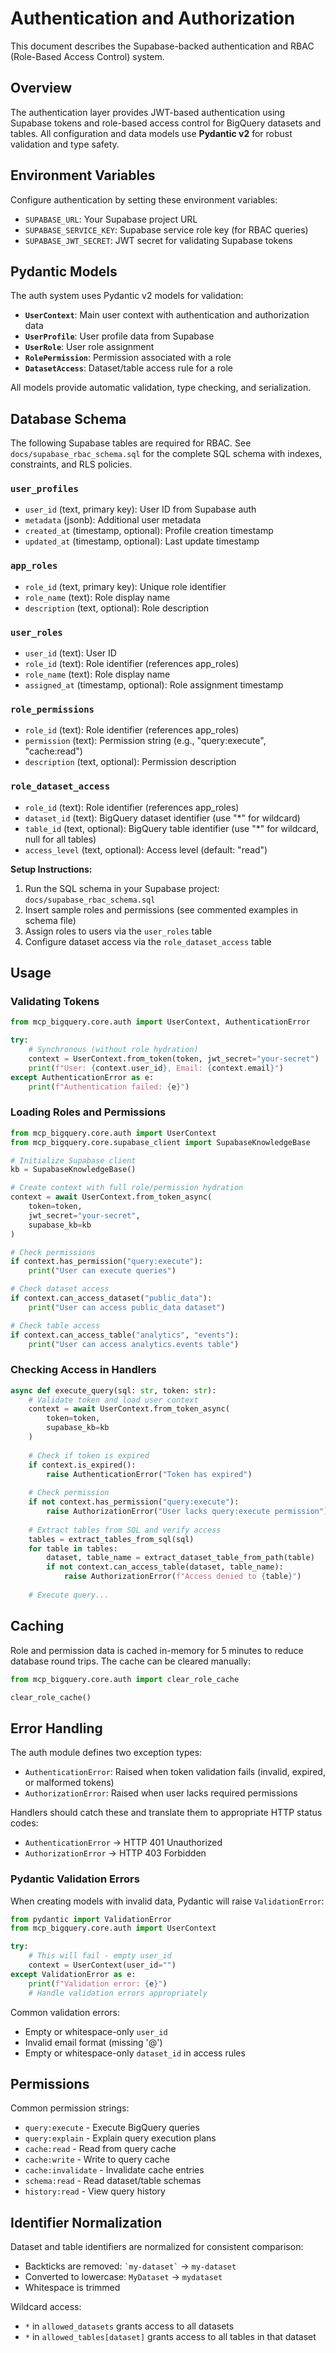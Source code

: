# Authentication and Authorization

This document describes the Supabase-backed authentication and RBAC (Role-Based Access Control) system.

## Overview

The authentication layer provides JWT-based authentication using Supabase tokens and role-based access control for BigQuery datasets and tables. All configuration and data models use **Pydantic v2** for robust validation and type safety.

## Environment Variables

Configure authentication by setting these environment variables:

- `SUPABASE_URL`: Your Supabase project URL
- `SUPABASE_SERVICE_KEY`: Supabase service role key (for RBAC queries)
- `SUPABASE_JWT_SECRET`: JWT secret for validating Supabase tokens

## Pydantic Models

The auth system uses Pydantic v2 models for validation:

- **`UserContext`**: Main user context with authentication and authorization data
- **`UserProfile`**: User profile data from Supabase
- **`UserRole`**: User role assignment
- **`RolePermission`**: Permission associated with a role
- **`DatasetAccess`**: Dataset/table access rule for a role

All models provide automatic validation, type checking, and serialization.

## Database Schema

The following Supabase tables are required for RBAC. See `docs/supabase_rbac_schema.sql` for the complete SQL schema with indexes, constraints, and RLS policies.

### `user_profiles`
- `user_id` (text, primary key): User ID from Supabase auth
- `metadata` (jsonb): Additional user metadata
- `created_at` (timestamp, optional): Profile creation timestamp
- `updated_at` (timestamp, optional): Last update timestamp

### `app_roles`
- `role_id` (text, primary key): Unique role identifier
- `role_name` (text): Role display name
- `description` (text, optional): Role description

### `user_roles`
- `user_id` (text): User ID
- `role_id` (text): Role identifier (references app_roles)
- `role_name` (text): Role display name
- `assigned_at` (timestamp, optional): Role assignment timestamp

### `role_permissions`
- `role_id` (text): Role identifier (references app_roles)
- `permission` (text): Permission string (e.g., "query:execute", "cache:read")
- `description` (text, optional): Permission description

### `role_dataset_access`
- `role_id` (text): Role identifier (references app_roles)
- `dataset_id` (text): BigQuery dataset identifier (use "*" for wildcard)
- `table_id` (text, optional): BigQuery table identifier (use "*" for wildcard, null for all tables)
- `access_level` (text, optional): Access level (default: "read")

**Setup Instructions:**
1. Run the SQL schema in your Supabase project: `docs/supabase_rbac_schema.sql`
2. Insert sample roles and permissions (see commented examples in schema file)
3. Assign roles to users via the `user_roles` table
4. Configure dataset access via the `role_dataset_access` table

## Usage

### Validating Tokens

```python
from mcp_bigquery.core.auth import UserContext, AuthenticationError

try:
    # Synchronous (without role hydration)
    context = UserContext.from_token(token, jwt_secret="your-secret")
    print(f"User: {context.user_id}, Email: {context.email}")
except AuthenticationError as e:
    print(f"Authentication failed: {e}")
```

### Loading Roles and Permissions

```python
from mcp_bigquery.core.auth import UserContext
from mcp_bigquery.core.supabase_client import SupabaseKnowledgeBase

# Initialize Supabase client
kb = SupabaseKnowledgeBase()

# Create context with full role/permission hydration
context = await UserContext.from_token_async(
    token=token,
    jwt_secret="your-secret",
    supabase_kb=kb
)

# Check permissions
if context.has_permission("query:execute"):
    print("User can execute queries")

# Check dataset access
if context.can_access_dataset("public_data"):
    print("User can access public_data dataset")

# Check table access
if context.can_access_table("analytics", "events"):
    print("User can access analytics.events table")
```

### Checking Access in Handlers

```python
async def execute_query(sql: str, token: str):
    # Validate token and load user context
    context = await UserContext.from_token_async(
        token=token,
        supabase_kb=kb
    )
    
    # Check if token is expired
    if context.is_expired():
        raise AuthenticationError("Token has expired")
    
    # Check permission
    if not context.has_permission("query:execute"):
        raise AuthorizationError("User lacks query:execute permission")
    
    # Extract tables from SQL and verify access
    tables = extract_tables_from_sql(sql)
    for table in tables:
        dataset, table_name = extract_dataset_table_from_path(table)
        if not context.can_access_table(dataset, table_name):
            raise AuthorizationError(f"Access denied to {table}")
    
    # Execute query...
```

## Caching

Role and permission data is cached in-memory for 5 minutes to reduce database round trips. The cache can be cleared manually:

```python
from mcp_bigquery.core.auth import clear_role_cache

clear_role_cache()
```

## Error Handling

The auth module defines two exception types:

- `AuthenticationError`: Raised when token validation fails (invalid, expired, or malformed tokens)
- `AuthorizationError`: Raised when user lacks required permissions

Handlers should catch these and translate them to appropriate HTTP status codes:

- `AuthenticationError` → HTTP 401 Unauthorized
- `AuthorizationError` → HTTP 403 Forbidden

### Pydantic Validation Errors

When creating models with invalid data, Pydantic will raise `ValidationError`:

```python
from pydantic import ValidationError
from mcp_bigquery.core.auth import UserContext

try:
    # This will fail - empty user_id
    context = UserContext(user_id="")
except ValidationError as e:
    print(f"Validation error: {e}")
    # Handle validation errors appropriately
```

Common validation errors:
- Empty or whitespace-only `user_id`
- Invalid email format (missing '@')
- Empty or whitespace-only `dataset_id` in access rules

## Permissions

Common permission strings:

- `query:execute` - Execute BigQuery queries
- `query:explain` - Explain query execution plans
- `cache:read` - Read from query cache
- `cache:write` - Write to query cache
- `cache:invalidate` - Invalidate cache entries
- `schema:read` - Read dataset/table schemas
- `history:read` - View query history

## Identifier Normalization

Dataset and table identifiers are normalized for consistent comparison:

- Backticks are removed: `` `my-dataset` `` → `my-dataset`
- Converted to lowercase: `MyDataset` → `mydataset`
- Whitespace is trimmed

Wildcard access:
- `*` in `allowed_datasets` grants access to all datasets
- `*` in `allowed_tables[dataset]` grants access to all tables in that dataset
